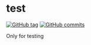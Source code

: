 # test

[![GitHub tag](https://img.shields.io/github/tag/gaborkolozsy/test.svg)](https://github.com/gaborkolozsy/test)
[![GitHub commits](https://img.shields.io/github/commits-since/gaborkolozsy/test/v0.1.0-M1.001.svg)](https://github.com/gaborkolozsy/test)

Only for testing
